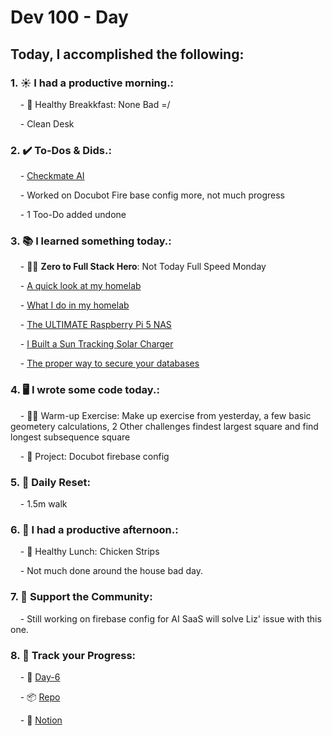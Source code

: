 # Dev 100 - Day #

## Today, I accomplished the following:

### 1. ☀️ **I had a productive morning.**:

    - 🍳 Healthy Breakkfast: None Bad =/

    - Clean Desk


### 2. ✔️ **To-Dos & Dids.**:

    - [Checkmate AI](https://checkmate-ai.vercel.app/)

    - Worked on Docubot Fire base config more, not much progress

    - 1 Too-Do added undone

### 3. 📚 **I learned something today.**:

    - 🦸‍♂️ **Zero to Full Stack Hero**: Not Today Full Speed Monday

    - [A quick look at my homelab](https://www.youtube.com/watch?v=-b3t37SIyBs)

    - [What I do in my homelab](https://www.youtube.com/watch?v=OSGLrzSuCtM)

    - [The ULTIMATE Raspberry Pi 5 NAS](https://www.youtube.com/watch?v=l30sADfDiM8)

    - [I Built a Sun Tracking Solar Charger](https://www.youtube.com/watch?v=aHpVVMpBAfo)

    - [The proper way to secure your databases](https://www.youtube.com/watch?v=rt4W45aj2Lo)

### 4. 🖥️ **I wrote some code today.**:

    - 🏋️‍♂️ Warm-up Exercise: Make up exercise from yesterday, a few basic geometery calculations, 2 Other challenges findest largest square and find longest subsequence square

    - 🦺 Project: Docubot firebase config

### 5. 🏃 **Daily Reset**:

    - 1.5m walk

### 6. 🌈 **I had a productive afternoon.**:

    - 🍱 Healthy Lunch: Chicken Strips

    - Not much done around the house bad day.

### 7. 💪 **Support the Community**:

    - Still working on firebase config for AI SaaS will solve Liz' issue with this one.

### 8. 🔗 **Track your Progress**:

    - 🏫 [Day-6](https://www.skool.com/universityofcode/dev-100-day-6)

    - 📦️ [Repo](https://github.com/Digitl-Alchemyst/dev100/blob/main/Day-6/day6.md)

    - 📄 [Notion](https://liberating-galley-48d.notion.site/Dev100-Coding-Lifestyle-Challenge-a85ec9fba3ce41f3b29d581a1a85d92b?pvs=4)
